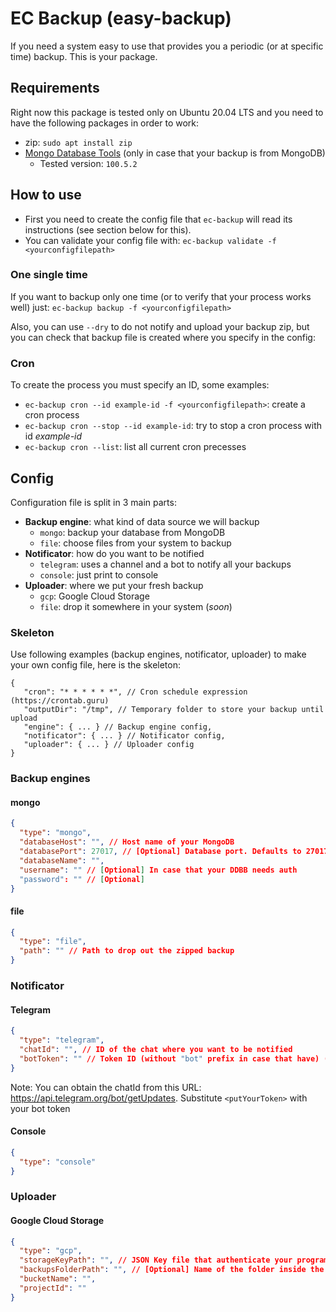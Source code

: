 # EC Backup (easy-backup)

If you need a system easy to use that provides you a periodic (or at specific time) backup. This is your package.

## Requirements

Right now this package is tested only on Ubuntu 20.04 LTS and you need to have the following packages in order to work:

- zip: `sudo apt install zip`
- [Mongo Database Tools](https://docs.mongodb.com/database-tools/installation/installation/) (only in case that your backup is from MongoDB)
  - Tested version: `100.5.2`

## How to use

- First you need to create the config file that `ec-backup` will read its instructions (see section below for this).
- You can validate your config file with: `ec-backup validate -f <yourconfigfilepath>`

### One single time

If you want to backup only one time (or to verify that your process works well) just: `ec-backup backup -f <yourconfigfilepath>`

Also, you can use `--dry` to do not notify and upload your backup zip, but you can check that backup file is created where you specify in the config:

### Cron

To create the process you must specify an ID, some examples:

- `ec-backup cron --id example-id -f <yourconfigfilepath>`: create a cron process
- `ec-backup cron --stop --id example-id`: try to stop a cron process with id _example-id_
- `ec-backup cron --list`: list all current cron precesses

## Config

Configuration file is split in 3 main parts:

- **Backup engine**: what kind of data source we will backup
  - `mongo`: backup your database from MongoDB
  - `file`: choose files from your system to backup
- **Notificator**: how do you want to be notified
  - `telegram`: uses a channel and a bot to notify all your backups
  - `console`: just print to console
- **Uploader**: where we put your fresh backup
  - `gcp`: Google Cloud Storage
  - `file`: drop it somewhere in your system (_soon_)

### Skeleton

Use following examples (backup engines, notificator, uploader) to make your own config file, here is the skeleton:

```json5
{
   "cron": "* * * * * *", // Cron schedule expression (https://crontab.guru)
   "outputDir": "/tmp", // Temporary folder to store your backup until upload
   "engine": { ... } // Backup engine config,
   "notificator": { ... } // Notificator config,
   "uploader": { ... } // Uploader config
}
```

### Backup engines

#### mongo

```json
{
  "type": "mongo",
  "databaseHost": "", // Host name of your MongoDB
  "databasePort": 27017, // [Optional] Database port. Defaults to 27017
  "databaseName": "",
  "username": "" // [Optional] In case that your DDBB needs auth
  "password": "" // [Optional]
}
```

#### file

```json
{
  "type": "file",
  "path": "" // Path to drop out the zipped backup
}
```

### Notificator

#### Telegram

```json
{
  "type": "telegram",
  "chatId": "", // ID of the chat where you want to be notified
  "botToken": "" // Token ID (without "bot" prefix in case that have) (https://core.telegram.org/bots)
}
```

Note: You can obtain the chatId from this URL: [https://api.telegram.org/bot<putYourToken>/getUpdates](https://api.telegram.org/bot<putYourToken>/getUpdates). Substitute `<putYourToken>` with your bot token

#### Console

```json
{
  "type": "console"
}
```

### Uploader

#### Google Cloud Storage

```json
{
  "type": "gcp",
  "storageKeyPath": "", // JSON Key file that authenticate your program on GCP
  "backupsFolderPath": "", // [Optional] Name of the folder inside the bucket to put the backup. Defaults to "backups"
  "bucketName": "",
  "projectId": ""
}
```

